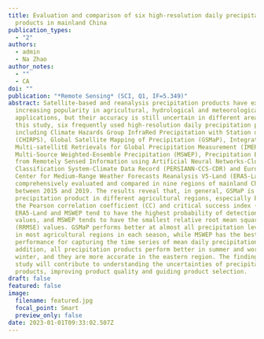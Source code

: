 ```yaml
---
title: Evaluation and comparison of six high-resolution daily precipitation
  products in mainland China
publication_types:
  - "2"
authors:
  - admin
  - Na Zhao
author_notes:
  - ""
  - CA
doi: ""
publication: "*Remote Sensing* (SCI, Q1, IF=5.349)"
abstract: Satellite-based and reanalysis precipitation products have experienced
  increasing popularity in agricultural, hydrological and meteorological
  applications, but their accuracy is still uncertain in different areas. In
  this study, six frequently used high-resolution daily precipitation products,
  including Climate Hazards Group InfraRed Precipitation with Station data
  (CHIRPS), Global Satellite Mapping of Precipitation (GSMaP), Integrated
  Multi-satellitE Retrievals for Global Precipitation Measurement (IMERG),
  Multi-Source Weighted-Ensemble Precipitation (MSWEP), Precipitation Estimation
  from Remotely Sensed Information using Artificial Neural Networks-Cloud
  Classification System-Climate Data Record (PERSIANN-CCS-CDR) and European
  Center for Medium-Range Weather Forecasts Reanalysis V5-Land (ERA5-Land), were
  comprehensively evaluated and compared in nine regions of mainland China
  between 2015 and 2019. The results reveal that, in general, GSMaP is the best
  precipitation product in different agricultural regions, especially based on
  the Pearson correlation coefficient (CC) and critical success index (CSI).
  ERA5-Land and MSWEP tend to have the highest probability of detection (POD)
  values, and MSWEP tends to have the smallest relative root mean squared error
  (RRMSE) values. GSMaP performs better at almost all precipitation levels and
  in most agricultural regions in each season, while MSWEP has the best
  performance for capturing the time series of mean daily precipitation. In
  addition, all precipitation products perform better in summer and worse in
  winter, and they are more accurate in the eastern region. The findings of this
  study will contribute to understanding the uncertainties of precipitation
  products, improving product quality and guiding product selection.
draft: false
featured: false
image:
  filename: featured.jpg
  focal_point: Smart
  preview_only: false
date: 2023-01-01T09:33:02.507Z
---
```

